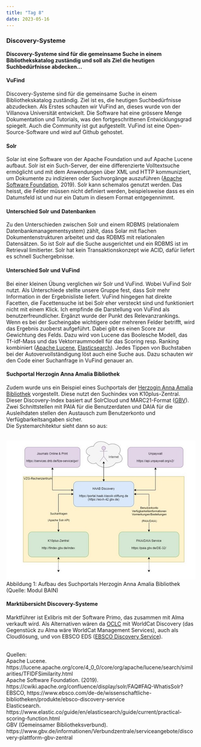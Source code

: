 ```yaml
---
title: "Tag 8"
date: 2023-05-16
---
```


### Discovery-Systeme  
**Discovery-Systeme sind für die gemeinsame Suche in einem Bibliothekskatalog zuständig und soll als Ziel die heutigen Suchbedürfnisse abdecken...**



#### **VuFind**
Discovery-Systeme sind für die gemeinsame Suche in einem Bibliothekskatalog zuständig. Ziel ist es, die heutigen Suchbedürfnisse abzudecken. Als Erstes schauten wir VuFind an, dieses wurde von der Villanova Universität entwickelt. Die Software hat eine grössere Menge Dokumentation und Tutorials, was den fortgeschrittenen Entwicklungsgrad spiegelt. Auch die Community ist gut aufgestellt. VuFind ist eine Open-Source-Software und wird auf Github gehostet. 
<br>


#### **Solr**<br>
Solar ist eine Software von der Apache Foundation und auf Apache Lucene aufbaut. Solr ist ein Such-Server, der eine differenzierte Volltextsuche ermöglicht und mit dem Anwendungen über XML und HTTP kommuniziert, um Dokumente zu indizieren oder Suchvorgänge auszuführen (<a href="https://cwiki.apache.org/confluence/display/solr/FAQ#FAQ-WhatisSolr?">Apache Software Foundation</a>, 2019). 
Solr kann schemalos genutzt werden. Das heisst, die Felder müssen nicht definiert werden, beispielsweise dass es ein Datumsfeld ist und nur ein Datum in diesem Format entgegennimmt. 

#### **Unterschied Solr und Datenbanken**<br>
Zu den Unterschieden zwischen Solr und einem RDBMS (relationalem Datenbankmanagementsystem) zählt, dass Solar mit flachen Dokumentenstrukturen arbeitet und das RDBMS mit relationalen Datensätzen. So ist Solr auf die Suche ausgerichtet und ein RDBMS ist im Retrieval limitierter. Solr hat kein Transaktionskonzept wie ACID, dafür liefert es schnell Suchergebnisse. 

#### **Unterschied Solr und VuFind**<br>
Bei einer kleinen Übung verglichen wir Solr und VuFind. Wobei VuFind Solr nutzt. Als Unterschiede stellte unsere Gruppe fest, dass Solr mehr Information in der Ergebnisliste liefert. VuFind hingegen hat direkte Facetten, die Facettensuche ist bei Solr eher versteckt sind und funktioniert nicht mit einem Klick. Ich empfinde die Darstellung von VuFind als benutzerfreundlicher. Ergänzt wurde der Punkt des Relevanzrankings. Wenn es bei der Sucheingabe wichtigere oder mehreren Felder betrifft, wird das Ergebnis zuoberst aufgeführt. Dabei gibt es einen Score zur Gewichtung des Felds. Dazu wird von Lucene das Boolesche Modell, das Tf-idf-Mass und das Vektorraummodell für das Scoring resp. Ranking kombiniert (<a href="https://lucene.apache.org/core/4_0_0/core/org/apache/lucene/search/similarities/TFIDFSimilarity.html">Apache Lucene<a>, <a href="https://www.elastic.co/guide/en/elasticsearch/guide/current/practical-scoring-function.html">Elasticsearch</a>). Jedes Tippen von Buchstaben bei der Autovervollständigung löst auch eine Suche aus. Dazu schauten wir den Code einer Suchanfrage in VuFind genauer an.
<br>
 
 
#### **Suchportal Herzogin Anna Amalia Bibliothek**<br>
Zudem wurde uns ein Beispiel eines Suchportals der <a href="https://portal.haab.klassik-stiftung.de/">Herzogin Anna Amalia Bibliothek</a> vorgestellt. Diese nutzt den Suchindex von K10plus-Zentral. Dieser Discovery-Index basiert auf SolrCloud und MARC21-Format (<a href="https://www.gbv.de/informationen/Verbundzentrale/serviceangebote/discovery-plattform-gbv-zentral">GBV</a>). Zwei Schnittstellen mit PAIA für die Benutzerdaten und DAIA für die Ausleihdaten stellen den Austausch zum Benutzerkonto und Verfügbarkeitsangaben sicher. <br>
Die Systemarchitektur sieht dann so aus: 
<br>
 <br>

![](https://raw.githubusercontent.com/brandensarah/Lerntagebuch/master/_posts/bild_le_8_1.JPG)
 <br>
 Abbildung 1: Aufbau des Suchportals Herzogin Anna Amalia Bibliothek (Quelle: Modul BAIN)
 <br>
#### **Marktübersicht Discovery-Systeme**<br>
Marktführer ist Exlibris mit der Software Primo, das zusammen mit Alma verkauft wird. Als Alternativen wären da <a href="https://www.oclc.org/de/worldcat-discovery.html">OCLC</a> mit WorldCat Discovery (das Gegenstück zu Alma wäre WorldCat Management Services), auch als Cloudlösung, und von EBSCO EDS (<a href="https://www.ebsco.com/de-de/wissenschaftliche-bibliotheken/produkte/ebsco-discovery-service">EBSCO Discovery Service</a>).


<br>
Quellen: 
 <br>
 Apache Lucene. https://lucene.apache.org/core/4_0_0/core/org/apache/lucene/search/similarities/TFIDFSimilarity.html
 <br>
Apache Software Foundation. (2019). https://cwiki.apache.org/confluence/display/solr/FAQ#FAQ-WhatisSolr?
 <br>
EBSCO, https://www.ebsco.com/de-de/wissenschaftliche-bibliotheken/produkte/ebsco-discovery-service
 <br>
Elasticsearch. https://www.elastic.co/guide/en/elasticsearch/guide/current/practical-scoring-function.html
 <br>
 GBV (Gemeinsamer Bibliotheksverbund). https://www.gbv.de/informationen/Verbundzentrale/serviceangebote/discovery-plattform-gbv-zentral
